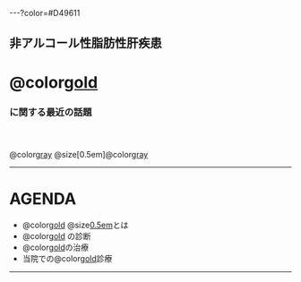 ---?color=#D49611
## 非アルコール性脂肪性肝疾患 

# @color[gold](NAFLD)

### に関する最近の話題<br><br><br>
 
@color[gray](2018.07.06)  @size[0.5em]@color[gray](病診連携懇親会)

---

# AGENDA

- @color[gold](NAFLD) @size[0.5em]((非アルコール性脂肪性肝疾患))とは
- @color[gold](NAFLD) の診断
- @color[gold](NAFLD)の治療
- 当院での@color[gold](NAFLD)診療

---


